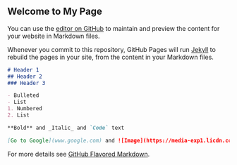 ## Welcome to My Page

You can use the [editor on GitHub](https://github.com/anni-huang/anni-huang.github.io/edit/main/README.md) to maintain and preview the content for your website in Markdown files.

Whenever you commit to this repository, GitHub Pages will run [Jekyll](https://jekyllrb.com/) to rebuild the pages in your site, from the content in your Markdown files.


```markdown
# Header 1
## Header 2
### Header 3

- Bulleted
- List
1. Numbered
2. List

**Bold** and _Italic_ and `Code` text

[Go to Google](www.google.com) and ![Image](https://media-exp1.licdn.com/dms/image/C4E03AQEYKOBH_45Hrg/profile-displayphoto-shrink_800_800/0/1606363450212?e=1634169600&v=beta&t=4TqZgdpBigFlhBV0s3QHGRmudOpGJIBOV_OXLaCWQDU)
```

For more details see [GitHub Flavored Markdown](https://guides.github.com/features/mastering-markdown/).

